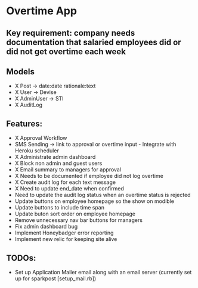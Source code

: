 # Overtime App

## Key requirement: company needs documentation that salaried employees did or did not get overtime each week

## Models
- X Post -> date:date rationale:text
- X User -> Devise
- X AdminUser -> STI
- X AuditLog

## Features:
- X Approval Workflow
- SMS Sending -> link to approval or overtime input - Integrate with Heroku scheduler
- X Administrate admin dashboard
- X Block non admin and guest users
- X Email summary to managers for approval
- X Needs to be documented if employee did not log overtime
- X Create audit log for each text message
- X Need to update end_date when confirmed
- Need to update the audit log status when an overtime status is rejected
- Update buttons on employee homepage so the show on modible
- Update buttons to include time span
- Update buton sort order on employee homepage
- Remove unnecessary nav bar buttons for managers
- Fix admin dashboard bug
- Implement Honeybadger error reporting
- Implement new relic for keeping site alive

## TODOs:

- Set up Application Mailer email along with an email server (currently set up for sparkpost [setup_mail.rb])